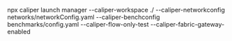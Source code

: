 npx caliper launch manager --caliper-workspace ./ --caliper-networkconfig networks/networkConfig.yaml --caliper-benchconfig benchmarks/config.yaml --caliper-flow-only-test --caliper-fabric-gateway-enabled
